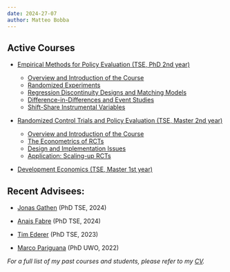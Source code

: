 ```yaml
---
date: 2024-27-07
author: Matteo Bobba
---
```



## Active Courses 

- [Empirical Methods for Policy Evaluation (TSE, PhD 2nd year)](/Syllabus_EMPE.pdf) 
    - [Overview and Introduction of the Course](/EMPE_Intro.pdf)
    - [Randomized Experiments]()
    - [Regression Discontinuity Designs and Matching Models]()
    - [Difference-in-Differences and Event Studies]()
    - [Shift-Share Instrumental Variables]()

- [Randomized Control Trials and Policy Evaluation (TSE, Master 2nd year)](/M2_S2_Randomized_Control_Trial_and_Policy_Evaluation_BOBBA.pdf) 

    - [Overview and Introduction of the Course](/RCT_part1.pdf)
    - [The Econometrics of RCTs](/RCT_part2.pdf)
    - [Design and Implementation Issues](/RCT_part3.pdf)
    - [Application: Scaling-up RCTs](/RCT_part4.pdf)

- [Development Economics (TSE, Master 1st year)](/Syllabus_Introduction_to_Development.pdf)



## Recent Advisees:

- [Jonas Gathen](https://www.jonasgathen.com/) (PhD TSE, 2024) 

- [Anais Fabre](https://www.anaisfabre.com/home) (PhD TSE, 2024) 

- [Tim Ederer](https://sites.google.com/view/tim-ederer) (PhD TSE, 2023) 

- [Marco Pariguana](https://www.marcopariguana.com/) (PhD UWO, 2022) 

*For a full list of my past courses and students, please refer to my [CV](/cv.pdf).*


